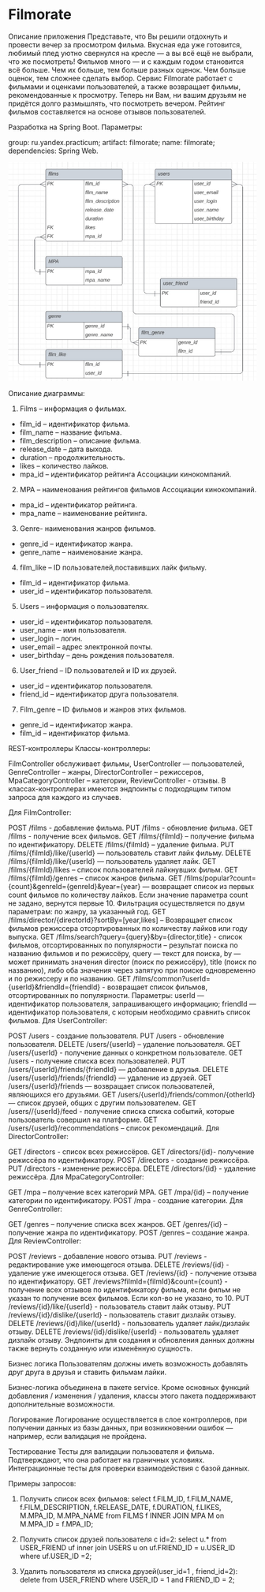 # Filmorate
Описание приложения
Представьте, что Вы решили отдохнуть и провести вечер за просмотром фильма. Вкусная еда уже готовится, любимый плед уютно свернулся на кресле — а вы всё ещё не выбрали, что же посмотреть! Фильмов много — и с каждым годом становится всё больше. Чем их больше, тем больше разных оценок. Чем больше оценок, тем сложнее сделать выбор. Сервис Filmorate работает с фильмами и оценками пользователей, а также возвращает фильмы, рекомендованные к просмотру. Теперь ни Вам, ни вашим друзьям не придётся долго размышлять, что посмотреть вечером. Рейтинг фильмов составляется на основе отзывов пользователей.

Разработка на Spring Boot.
Параметры:

group: ru.yandex.practicum;
artifact: filmorate;
name: filmorate;
dependencies: Spring Web.

![diagram](https://github.com/Julia3202/java-filmorate/blob/main/BD%20filmorate.jpg)

Описание диаграммы:
1. Films – информация о фильмах.
* film_id – идентификатор фильма.
* film_name – название фильма.
* film_description – описание фильма.
* release_date – дата выхода.
* duration – продолжительность.
* likes – количество лайков.
* mpa_id – идентификатор рейтинга Ассоциации кинокомпаний.
2. MPA – наименования рейтингов фильмов Ассоциации кинокомпаний.
* mpa_id – идентификатор рейтинга.
* mpa_name – наименование рейтинга.
3. Genre- наименования жанров фильмов.
* genre_id – идентификатор жанра.
* genre_name – наименование жанра.
4. film_like – ID пользователей,поставивших лайк фильму.
* film_id – идентификатор фильма.
* user_id – идентификатор пользователя.
5. Users – информация о пользователях.
* user_id – идентификатор пользователя.
* user_name – имя пользователя.
* user_login – логин.
* user_email – адрес электронной почты.
* user_birthday – день рождения пользователя.
6. User_friend – ID пользователей и ID их друзей.
* user_id – идентификатор пользователя.
* friend_id – идентификатор друга пользователя.
7. Film_genre – ID фильмов и жанров этих фильмов.
* genre_id – идентификатор жанра.
* film_id – идентификатор фильма.

REST-контроллеры
Классы-контроллеры:

FilmController обслуживает фильмы,
UserController — пользователей,
GenreController – жанры,
DirectorController – режиссеров,
MpaCategoryController – категории,
ReviewController - отзывы.
В классах-контроллерах имеются эндпоинты с подходящим типом запроса для каждого из случаев.

Для FilmController:

POST /films - добавление фильма.
PUT /films - обновление фильма.
GET /films - получение всех фильмов.
GET /films/{filmId} – получение фильма по идентификатору.
DELETE /films/{filmId} – удаление фильма.
PUT /films/{filmId}/like/{userId} — пользователь ставит лайк фильму.
DELETE /films/{filmId}/like/{userId} — пользователь удаляет лайк.
GET /films/{filmId}/likes – список пользователей лайкнувших фильм.
GET /films/{filmId}/genres – список жанров фильма.
GET /films/popular?count={count}&genreId={genreId}&year={year} — возвращает список из первых count фильмов по количеству лайков. Если значение параметра count не задано, вернутся первые 10. Фильтрация осуществляется по двум параметрам: по жанру, за указанный год.
GET /films/director/{directorId}?sortBy=[year,likes] – Возвращает список фильмов режиссера отсортированных по количеству лайков или году выпуска.
GET /films/search?query={query}&by={director,title} - список фильмов, отсортированных по популярности – результат поиска по названию фильмов и по режиссёру, query — текст для поиска, by — может принимать значения director (поиск по режиссёру), title (поиск по названию), либо оба значения через запятую при поиске одновременно и по режиссеру и по названию.
GET /films/common?userId={userId}&friendId={friendId} - возвращает список фильмов, отсортированных по популярности. Параметры: userId — идентификатор пользователя, запрашивающего информацию; friendId — идентификатор пользователя, с которым необходимо сравнить список фильмов.
Для UserController:

POST /users - создание пользователя.
PUT /users - обновление пользователя.
DELETE /users/{userId} – удаление пользователя.
GET /users/{userId} - получение данных о конкретном пользователе.
GET /users - получение списка всех пользователей.
PUT /users/{userId}/friends/{friendId} — добавление в друзья.
DELETE /users/{userId}/friends/{friendId} — удаление из друзей.
GET /users/{userId}/friends — возвращает список пользователей, являющихся его друзьями.
GET /users/{userId}/friends/common/{otherId} — список друзей, общих с другим пользователем.
GET /users//{userId}/feed - получение списка списка событий, которые пользователь совершил на платформе.
GET /users/{userId}/recommendations – список рекомендаций.
Для DirectorController:

GET /directors - список всех режиссёров.
GET /directors/{id}- получение режиссёра по идентификатору.
POST /directors - создание режиссёра.
PUT /directors - изменение режиссёра.
DELETE /directors/{id} - удаление режиссёра.
Для MpaCategoryController:

GET /mpa – получение всех категорий MPA.
GET /mpa/{id} – получение категории по идентификатору.
POST /mpa - создание категории.
Для GenreController:

GET /genres – получение списка всех жанров.
GET /genres/{id} – получение жанра по идентификатору.
POST /genres – создание жанра.
Для ReviewController:

POST /reviews - добавление нового отзыва.
PUT /reviews - редактирование уже имеющегося отзыва.
DELETE /reviews/{id} - удаление уже имеющегося отзыва.
GET /reviews/{id} - получение отзыва по идентификатору.
GET /reviews?filmId={filmId}&count={count} - получение всех отзывов по идентификатору фильма, если фильм не указан то получение всех фильмов. Если кол-во не указано, то 10.
PUT /reviews/{id}/like/{userId} - пользователь ставит лайк отзыву.
PUT /reviews/{id}/dislike/{userId} - пользователь ставит дизлайк отзыву.
DELETE /reviews/{id}/like/{userId} - пользователь удаляет лайк/дизлайк отзыву.
DELETE /reviews/{id}/dislike/{userId} - пользователь удаляет дизлайк отзыву.
Эндпоинты для создания и обновления данных должны также вернуть созданную или изменённую сущность.

Бизнес логика
Пользователям должны иметь возможность добавлять друг друга в друзья и ставить фильмам лайки.

Бизнес-логика объединена в пакете service. Кроме основных функций добавления / изменения / удаления, классы этого пакета поддерживают дополнительные возможности.

Логирование
Логирование осуществляется в слое контроллеров, при получении данных из базы данных, при возникновении ошибок — например, если валидация не пройдена.

Тестирование
Тесты для валидации пользователя и фильма. Подтверждают, что она работает на граничных условиях. Интеграционные тесты для проверки взаимодействия с базой данных.


Примеры запросов:

1. Получить список всех фильмов:
select f.FILM_ID, 
f.FILM_NAME, 
f.FILM_DESCRIPTION, 
f.RELEASE_DATE, 
f.DURATION, 
f.LIKES,
M.MPA_ID, 
M.MPA_NAME 
from FILMS f 
INNER JOIN MPA M on M.MPA_ID = f.MPA_ID;

2. Получить список друзей пользователя с id=2:
select u.* 
from USER_FRIEND uf 
inner join USERS u on uf.FRIEND_ID = u.USER_ID 
where uf.USER_ID =2; 

3. Удалить пользователя из списка друзей(user_id=1 , friend_id=2):
delete 
from USER_FRIEND 
where USER_ID = 1 and FRIEND_ID = 2;







